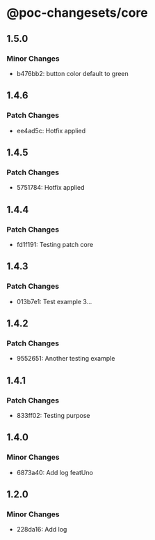 # @poc-changesets/core

## 1.5.0

### Minor Changes

- b476bb2: button color default to green

## 1.4.6

### Patch Changes

- ee4ad5c: Hotfix applied

## 1.4.5

### Patch Changes

- 5751784: Hotfix applied

## 1.4.4

### Patch Changes

- fd1f191: Testing patch core

## 1.4.3

### Patch Changes

- 013b7e1: Test example 3...

## 1.4.2

### Patch Changes

- 9552651: Another testing example

## 1.4.1

### Patch Changes

- 833ff02: Testing purpose

## 1.4.0

### Minor Changes

- 6873a40: Add log featUno

## 1.2.0

### Minor Changes

- 228da16: Add log
